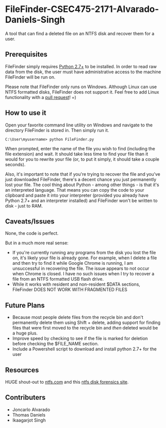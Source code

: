 # FileFinder-CSEC475-2171-Alvarado-Daniels-Singh

A tool that can find a deleted file on an NTFS disk and recover them for a user.

## Prerequisites

FileFinder simply requires [Python 2.7+](https://www.python.org/) to be installed. In order
to read raw data from the disk, the user must have administrative access to the machine
FileFinder will be run on.

Please note that FileFinder only runs on Windows. Although Linux can use NTFS formatted disks,
FileFinder does not support it. Feel free to add Linux functionality with a 
[pull request](https://github.com/TRDan6577/FileFinder-CSEC475-2171-Alvarado-Daniels-Singh/pulls)!
=)

## How to use it

Open your favorite command line utility on Windows and navigate to the directory FileFinder is
stored in. Then simply run it.

`C:\User\myusername> python FileFinder.py`

When prompted, enter the name of the file you wish to find (including the file extension) and
wait. It should take less time to find your file than it would for you to rewrite your file
(or, to put it simply, it should take a couple seconds). 

Also, it's important to note that if you're trying to recover the file and you've just 
downloaded FileFinder, there's a decent chance you just permanently lost your file. The cool
thing about Python - among other things - is that it's an interpreted language. That means
you can copy the code to your clipboard and paste it into your interpreter (provided you
already have Python 2.7+ and an interpreter installed) and FileFinder won't be written
to disk - just to RAM.

## Caveats/Issues

None, the code is perfect.

But in a much more real sense: 
* If you're currently running any programs from the disk you
lost the file on, it's likely your file is already gone. For example, when I delete a
file and then try to find it while Google Chrome is running, I am unsuccessful in recovering
the file. The issue appears to not occur when Chrome is closed. I have no such issues when I
try to recover a file from an NTFS formatted USB flash drive.
* While it works with resident and non-resident $DATA sections, FileFinder DOES NOT WORK WITH
FRAGMENTED FILES

## Future Plans

* Because most people delete files from the recycle bin and don't permanently delete them using
Shift + delete, adding support for finding files that were first moved to the recycle bin
and *then* deleted would be a huge plus.
* Improve speed by checking to see if the file is marked for deletion before checking the
$FILE_NAME section.
* Include a Powershell script to download and install python 2.7+ for the user

## Resources

HUGE shout-out to [ntfs.com](http://ntfs.com) and this
[ntfs disk forensics site](http://www.cse.scu.edu/~tschwarz/coen252_07Fall/Lectures/NTFS.html).

## Contributers
* Joncarlo Alvarado
* Thomas Daniels
* Ikaagarjot Singh

